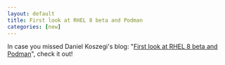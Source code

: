```yaml
---
layout: default
title: First look at RHEL 8 beta and Podman 
categories: [new]
---
```

 In case you missed Daniel Koszegi's blog: "[First look at RHEL 8 beta and Podman](https://medium.com/@danielkoszegi/first-look-at-rhel-8-beta-and-podman-f344165c1620)", check it out!
